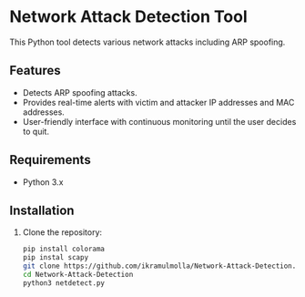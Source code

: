 # Network Attack Detection Tool

This Python tool detects various network attacks including ARP spoofing.

## Features

- Detects ARP spoofing attacks.
- Provides real-time alerts with victim and attacker IP addresses and MAC addresses.
- User-friendly interface with continuous monitoring until the user decides to quit.

## Requirements

- Python 3.x

## Installation

1. Clone the repository:
   ```bash
   pip install colorama
   pip instal scapy
   git clone https://github.com/ikramulmolla/Network-Attack-Detection.git
   cd Network-Attack-Detection
   python3 netdetect.py
